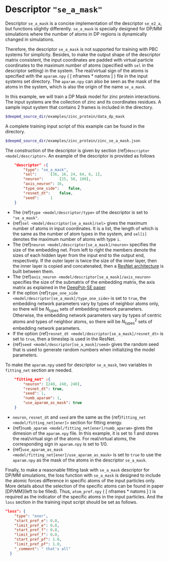 # Descriptor `"se_a_mask"`


Descriptor `se_a_mask` is a concise implementation of the descriptor `se_e2_a`,
but functions slightly differently.
`se_a_mask` is specially designed for DP/MM simulations where the number of atoms in DP regions is dynamically changed in simulations.

Therefore, the descriptor `se_a_mask` is not supported for training with PBC systems for simplicity.
Besides, to make the output shape of the descriptor matrix consistent,
the input coordinates are padded with virtual particle coordinates to the maximum number of atoms (specified with `sel` in the descriptor setting) in the system.
The real/virtual sign of the atoms is specified with the `aparam.npy` ( [ nframes * natoms ] ) file in the input systems set directory.
The `aparam.npy` can also be seen as the mask of the atoms in the system,
which is also the origin of the name `se_a_mask`.

In this example, we will train a DP Mask model for zinc protein interactions.
The input systems are the collection of zinc and its coordinates residues.
A sample input system that contains 2 frames is included in the directory.
```bash
$deepmd_source_dir/examples/zinc_protein/data_dp_mask
```
A complete training input script of this example can be found in the directory.
```bash
$deepmd_source_dir/examples/zinc_protein/zinc_se_a_mask.json
```

The construction of the descriptor is given by section {ref}`descriptor <model/descriptor>`. An example of the descriptor is provided as follows
```json
	"descriptor" :{
	    "type":	"se_a_mask",
	    "sel":		[36, 16, 24, 64, 6, 1],
	    "neuron":		[25, 50, 100],
		"axis_neuron": 16,
	    "type_one_side":	false,
	    "resnet_dt":	false,
	    "seed":		1
	}
```
* The {ref}`type <model/descriptor/type>` of the descriptor is set to `"se_a_mask"`.
* {ref}`sel <model/descriptor[se_a_mask]/sel>` gives the maximum number of atoms in input coordinates. It is a list, the length of which is the same as the number of atom types in the system, and `sel[i]` denotes the maximum number of atoms with type `i`.
* The {ref}`neuron <model/descriptor[se_a_mask]/neuron>` specifies the size of the embedding net. From left to right the members denote the sizes of each hidden layer from the input end to the output end, respectively. If the outer layer is twice the size of the inner layer, then the inner layer is copied and concatenated, then a [ResNet architecture](https://arxiv.org/abs/1512.03385) is built between them.
* The {ref}`axis_neuron <model/descriptor[se_a_mask]/axis_neuron>` specifies the size of the submatrix of the embedding matrix, the axis matrix as explained in the [DeepPot-SE paper](https://arxiv.org/abs/1805.09003)
* If the option {ref}`type_one_side <model/descriptor[se_a_mask]/type_one_side>` is set to `true`, the embedding network parameters vary by types of neighbor atoms only, so there will be $N_\text{types}$ sets of embedding network parameters. Otherwise, the embedding network parameters vary by types of centric atoms and types of neighbor atoms, so there will be $N_\text{types}^2$ sets of embedding network parameters.
* If the option {ref}`resnet_dt <model/descriptor[se_a_mask]/resnet_dt>` is set to `true`, then a timestep is used in the ResNet.
* {ref}`seed <model/descriptor[se_a_mask]/seed>` gives the random seed that is used to generate random numbers when initializing the model parameters.

To make the `aparam.npy` used for descriptor `se_a_mask`, two variables in `fitting_net` section are needed.
```json
	"fitting_net" :{
	    "neuron": [240, 240, 240],
      	"resnet_dt": true,
      	"seed": 1,
      	"numb_aparam": 1,
      	"use_aparam_as_mask": true
	}
```
* `neuron`, `resnet_dt` and `seed` are the same as the {ref}`fitting_net <model/fitting_net[ener]>` section for fitting energy.
* {ref}`numb_aparam <model/fitting_net[ener]/numb_aparam>` gives the dimesion of the `aparam.npy` file. In this example, it is set to 1 and stores the real/virtual sign of the atoms. For real/virtual atoms, the corresponding sign in `aparam.npy` is set to 1/0.
* {ref}`use_aparam_as_mask <model/fitting_net[ener]/use_aparam_as_mask>` is set to `true` to use the `aparam.npy` as the mask of the atoms in the descriptor `se_a_mask`.

Finally, to make a reasonable fitting task with `se_a_mask` descriptor for DP/MM simulations, the loss function with `se_a_mask` is designed to include the atomic forces difference in specific atoms of the input particles only.
More details about the selection of the specific atoms can be found in paper [DP/MM](left to be filled).
Thus, `atom_pref.npy` ( [ nframes * natoms ] ) is required as the indicator of the specific atoms in the input particles.
And the `loss` section in the training input script should be set as follows.
```json
"loss": {
    "type": "ener",
    "start_pref_e": 0.0,
    "limit_pref_e": 0.0,
    "start_pref_f": 0.0,
    "limit_pref_f": 0.0,
    "start_pref_pf": 1.0,
    "limit_pref_pf": 1.0,
    "_comment": " that's all"
  }
```
